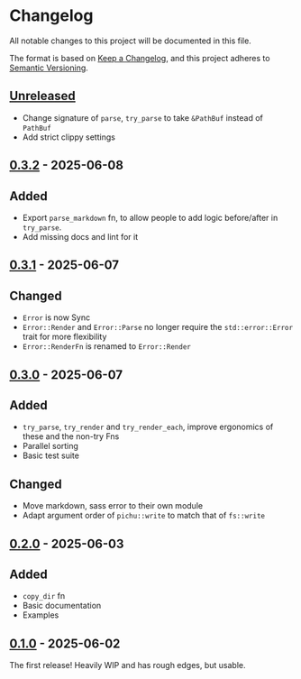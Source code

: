 # Changelog

All notable changes to this project will be documented in this file.

The format is based on [Keep a Changelog](https://keepachangelog.com/en/1.1.0/),
and this project adheres to [Semantic Versioning](https://semver.org/spec/v2.0.0.html).

## [Unreleased]

- Change signature of `parse`, `try_parse` to take `&PathBuf` instead of `PathBuf`
- Add strict clippy settings

## [0.3.2] - 2025-06-08

## Added

- Export `parse_markdown` fn, to allow people to add logic before/after in `try_parse`.
- Add missing docs and lint for it

## [0.3.1] - 2025-06-07

## Changed

- `Error` is now Sync
- `Error::Render` and `Error::Parse` no longer require the `std::error::Error` trait for more flexibility
- `Error::RenderFn` is renamed to `Error::Render`

## [0.3.0] - 2025-06-07

## Added
- `try_parse`, `try_render` and `try_render_each`, improve ergonomics of these and the non-try Fns
- Parallel sorting
- Basic test suite

## Changed
- Move markdown, sass error to their own module
- Adapt argument order of `pichu::write` to match that of `fs::write`

## [0.2.0] - 2025-06-03

## Added
- `copy_dir` fn
- Basic documentation
- Examples

## [0.1.0] - 2025-06-02

The first release! Heavily WIP and has rough edges, but usable.

[unreleased]: https://github.com/bahlo/pichu/compare/v0.3.2...HEAD
[0.3.2]: https://github.com/bahlo/pichu/compare/v0.3.1...v0.3.2
[0.3.1]: https://github.com/bahlo/pichu/compare/v0.3.0...v0.3.1
[0.3.0]: https://github.com/bahlo/pichu/compare/v0.2.0...v0.3.0
[0.2.0]: https://github.com/bahlo/pichu/compare/v0.1.0...v0.2.0
[0.1.0]: https://github.com/bahlo/pichu/releases/tag/v0.1.0
